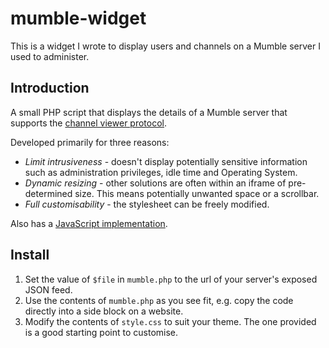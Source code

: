 mumble-widget
=============

This is a widget I wrote to display users and channels on a Mumble server I used to administer.

Introduction
------------

A small PHP script that displays the details of a Mumble server that supports the [channel viewer protocol](http://mumble.sourceforge.net/Channel_Viewer_Protocol).

Developed primarily for three reasons:

* *Limit intrusiveness* - doesn't display potentially sensitive information such as administration privileges, idle time and Operating System.
* *Dynamic resizing* - other solutions are often within an iframe of pre-determined size. This means potentially unwanted space or a scrollbar.
* *Full customisability* - the stylesheet can be freely modified.

Also has a [JavaScript implementation](https://github.com/ceva24/mumble-widget.js).

Install
-------

1. Set the value of `$file` in `mumble.php` to the url of your server's exposed JSON feed.
2. Use the contents of `mumble.php` as you see fit, e.g. copy the code directly into a side block on a website.
3. Modify the contents of `style.css` to suit your theme. The one provided is a good starting point to customise.
